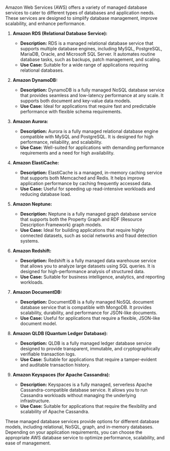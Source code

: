 Amazon Web Services (AWS) offers a variety of managed database services to cater to different types of databases and application needs. These services are designed to simplify database management, improve scalability, and enhance performance.

1. **Amazon RDS (Relational Database Service):**
   - **Description:** RDS is a managed relational database service that supports multiple database engines, including MySQL, PostgreSQL, MariaDB, Oracle, and Microsoft SQL Server. It automates routine database tasks, such as backups, patch management, and scaling.
   - **Use Case:** Suitable for a wide range of applications requiring relational databases.

2. **Amazon DynamoDB:**
   - **Description:** DynamoDB is a fully managed NoSQL database service that provides seamless and low-latency performance at any scale. It supports both document and key-value data models.
   - **Use Case:** Ideal for applications that require fast and predictable performance with flexible schema requirements.

3. **Amazon Aurora:**
   - **Description:** Aurora is a fully managed relational database engine compatible with MySQL and PostgreSQL. It is designed for high performance, reliability, and scalability.
   - **Use Case:** Well-suited for applications with demanding performance requirements and a need for high availability.

4. **Amazon ElastiCache:**
   - **Description:** ElastiCache is a managed, in-memory caching service that supports both Memcached and Redis. It helps improve application performance by caching frequently accessed data.
   - **Use Case:** Useful for speeding up read-intensive workloads and reducing database load.

5. **Amazon Neptune:**
   - **Description:** Neptune is a fully managed graph database service that supports both the Property Graph and RDF (Resource Description Framework) graph models.
   - **Use Case:** Ideal for building applications that require highly connected datasets, such as social networks and fraud detection systems.

6. **Amazon Redshift:**
   - **Description:** Redshift is a fully managed data warehouse service that allows you to analyze large datasets using SQL queries. It is designed for high-performance analysis of structured data.
   - **Use Case:** Suitable for business intelligence, analytics, and reporting workloads.

7. **Amazon DocumentDB:**
   - **Description:** DocumentDB is a fully managed NoSQL document database service that is compatible with MongoDB. It provides scalability, durability, and performance for JSON-like documents.
   - **Use Case:** Useful for applications that require a flexible, JSON-like document model.

8. **Amazon QLDB (Quantum Ledger Database):**
   - **Description:** QLDB is a fully managed ledger database service designed to provide transparent, immutable, and cryptographically verifiable transaction logs.
   - **Use Case:** Suitable for applications that require a tamper-evident and auditable transaction history.

9. **Amazon Keyspaces (for Apache Cassandra):**
   - **Description:** Keyspaces is a fully managed, serverless Apache Cassandra-compatible database service. It allows you to run Cassandra workloads without managing the underlying infrastructure.
   - **Use Case:** Suitable for applications that require the flexibility and scalability of Apache Cassandra.

These managed database services provide options for different database models, including relational, NoSQL, graph, and in-memory databases. Depending on your application requirements, you can choose the appropriate AWS database service to optimize performance, scalability, and ease of management.
